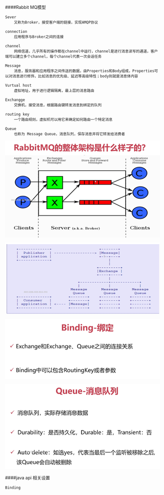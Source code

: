 ####Rabbit MQ模型

```
Sever
	又称为Broker，接受客户端的链接，实现AMQP协议
```

```
connection
	应用程序与Broker之间的连接
```

```
channel
	网络信道，几乎所有的操作都在channel中运行，channel是进行消息读写的通道，客户端可以建立多个channel，每个channel代表一次会话任务

```

```
Message
	消息，服务器和应用程序之间传送的数据，由Properties和Body组成，Properties可以对消息进行修饰，比如消息的优先级、延迟等高级特性；body则就是消息体内容

```

```
Vurtual host
	虚拟地址，用于进行逻辑隔离，最上层的消息路由
```

```
Exchangge
	交换机，接受消息，根据路由键转发消息到绑定的队列
```

```
routing key
	一个路由规则，虚拟机可以用它来确定如何路由一个特定消息
```

```
Queue
	也称为 Message Queue，消息队列，保存消息并将它转发给消费者
```

![1572386667222](assets\1572386667222.png)

![1572386685161](assets\1572386685161.png)





![1572386955868](assets\1572386955868.png)

![1572386968863](assets\1572386968863.png)





####java api 相关设置

```
Binding

```



